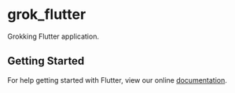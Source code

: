 # grok_flutter

Grokking Flutter application.

## Getting Started

For help getting started with Flutter, view our online
[documentation](https://flutter.io/).
